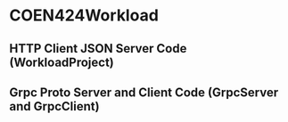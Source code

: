 # COEN424Workload
## HTTP Client JSON Server Code (WorkloadProject)
## Grpc Proto Server and Client Code (GrpcServer and GrpcClient)
